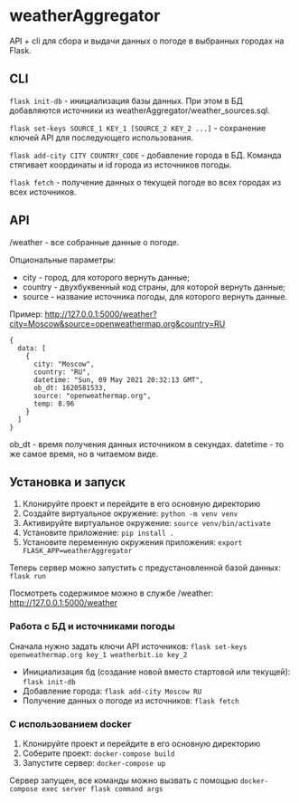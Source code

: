 # weatherAggregator
API + cli для сбора и выдачи данных о погоде в выбранных городах на Flask.

## CLI
```flask init-db``` - инициализация базы данных. При этом в БД добавляются источники из weatherAggregator/weather_sources.sql.

```flask set-keys SOURCE_1 KEY_1 [SOURCE_2 KEY_2 ...]``` - сохранение ключей API для последующего использования.

```flask add-city CITY COUNTRY_CODE``` - добавление города в БД. Команда стягивает координаты и id города из источников погоды.

```flask fetch``` - получение данных о текущей погодe во всех городах из всех источников.

## API
/weather - все собранные данные о погоде.

Опциональные параметры:
- city - город, для которого вернуть данные;
- country - двухбуквенный код страны, для которой вернуть данные;
- source - название источника погоды, для которого вернуть данные.

Пример:
http://127.0.0.1:5000/weather?city=Moscow&source=openweathermap.org&country=RU
```
{
  data: [
    {
      city: "Moscow",
      country: "RU",
      datetime: "Sun, 09 May 2021 20:32:13 GMT",
      ob_dt: 1620581533,
      source: "openweathermap.org",
      temp: 8.96
    }
  ]
}
```
ob_dt - время получения данных источником в секундах. datetime - то же самое время, но в читаемом виде.

## Установка и запуск
1. Клонируйте проект и перейдите в его основную директорию
2. Создайте виртуальное окружение: ```python -m venv venv```
3. Активируйте виртуальное окружение: ```source venv/bin/activate```
4. Установите приложение: ```pip install .```
5. Установите переменную окружения приложения: ```export FLASK_APP=weatherAggregator```

Теперь сервер можно запустить с предустановленной базой данных: ```flask run```

Посмотреть содержимое можно в службе /weather: http://127.0.0.1:5000/weather

### Работа с БД и источниками погоды
Сначала нужно задать ключи API источников: ```flask set-keys openweathermap.org key_1 weatherbit.io key_2```
- Инициализация бд (создание новой вместо стартовой или текущей): ```flask init-db```
- Добавление города: ```flask add-city Moscow RU```
- Получение данных о погоде из источников: ```flask fetch```


### С использованием docker
1. Клонируйте проект и перейдите в его основную директорию
2. Соберите проект: ```docker-compose build```
3. Запустите сервер: ```docker-compose up```

Сервер запущен, все команды можно вызвать с помощью ```docker-compose exec server flask command args```
